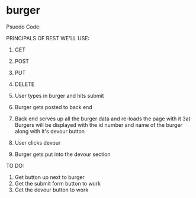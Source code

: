 # burger

Psuedo Code:

PRINCIPALS OF REST WE'LL USE:
1) GET
2) POST
3) PUT
4) DELETE

1) User types in burger and hits submit
2) Burger gets posted to back end
3) Back end serves up all the burger data and re-loads the page with it
    3a) Burgers will be displayed with the id number and name of the burger along with it's devour button 
4) User clicks devour
5) Burger gets put into the devour section

TO DO:
1) Get button up next to burger 
2) Get the submit form button to work
3) Get the devour button to work